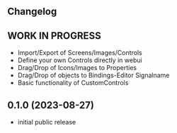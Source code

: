 ## Changelog
<!--
  Placeholder for the next version (at the beginning of the line):
  ## **WORK IN PROGRESS**
-->
## **WORK IN PROGRESS**

- Import/Export of Screens/Images/Controls
- Define your own Controls directly in webui
- Drag/Drop of Icons/Images to Properties
- Drag/Drop of objects to Bindings-Editor Signalname
- Basic functionality of CustomControls

## 0.1.0 (2023-08-27)

-   initial public release
